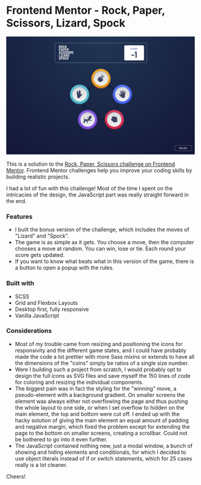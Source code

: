 # Frontend Mentor - Rock, Paper, Scissors, Lizard, Spock

![Design preview for the Rock, Paper, Scissors coding challenge](./design/bonus/screenshot.png)

This is a solution to the [Rock, Paper, Scissors challenge on Frontend Mentor](https://www.frontendmentor.io/challenges/rock-paper-scissors-game-pTgwgvgH). Frontend Mentor challenges help you improve your coding skills by building realistic projects.

I had a lot of fun with this challenge! Most of the time I spent on the intricacies of the design, the JavaScript part was really straight forward in the end.

### Features

- I built the bonus version of the challenge, which includes the moves of "Lizard" and "Spock".
- The game is as simple as it gets. You choose a move, then the computer chooses a move at random. You can win, lose or tie. Each round your score gets updated.
- If you want to know what beats what in this version of the game, there is a button to open a popup with the rules.

### Built with

- SCSS
- Grid and Flexbox Layouts
- Desktop first, fully responsive
- Vanilla JavaScript

### Considerations

- Most of my trouble came from resizing and positioning the icons for responsivity and the different game states, and I could have probably made the code a lot prettier with more Sass mixins or extends to have all the dimensions of the "coins" simply be ratios of a single size number.
- Were I building such a project from scratch, I would probably opt to design the full icons as SVG files and save myself the 150 lines of code for coloring and resizing the individual components.
- The biggest pain was in fact the styling for the "winning" move, a pseudo-element with a background gradient. On smaller screens the element was always either not overflowing the page and thus pushing the whole layout to one side, or when I set overflow to hidden on the main element, the top and bottom were cut off. I ended up with the hacky solution of giving the main element an equal amount of padding and negative margin, which fixed the problem except for extending the page to the bottom on smaller screens, creating a scrollbar. Could not be bothered to go into it even further.
- The JavaScript contained nothing new, just a modal window, a bunch of showing and hiding elements and conditionals, for which I decided to use object literals instead of if or switch statements, which for 25 cases really is a lot cleaner.

Cheers!
